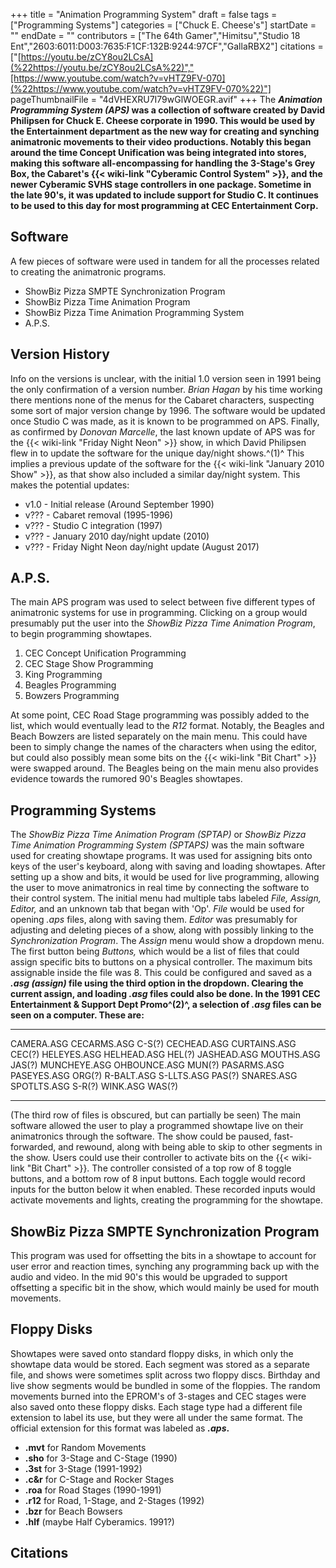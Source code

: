 +++
title = "Animation Programming System"
draft = false
tags = ["Programming Systems"]
categories = ["Chuck E. Cheese's"]
startDate = ""
endDate = ""
contributors = ["The 64th Gamer","Himitsu","Studio 18 Ent","2603:6011:D003:7635:F1CF:132B:9244:97CF","GallaRBX2"]
citations = ["[https://youtu.be/zCY8ou2LCsA](%22https://youtu.be/zCY8ou2LCsA%22)","[https://www.youtube.com/watch?v=vHTZ9FV-070](%22https://www.youtube.com/watch?v=vHTZ9FV-070%22)"]
pageThumbnailFile = "4dVHEXRU7I79wGlWOEGR.avif"
+++
The ***Animation Programming System (APS)* was a collection of software created by David Philipsen for Chuck E. Cheese corporate in 1990.
This would be used by the Entertainment department as the new way for creating and synching animatronic movements to their video productions. Notably this began around the time Concept Unification was being integrated into stores, making this software all-encompassing for handling the 3-Stage's Grey Box, the Cabaret's {{< wiki-link "Cyberamic Control System" >}}, and the newer Cyberamic SVHS stage controllers in one package. Sometime in the late 90's, it was updated to include support for Studio C. It continues to be used to this day for most programming at CEC Entertainment Corp.**

## Software

A few pieces of software were used in tandem for all the processes related to creating the animatronic programs.

- ShowBiz Pizza SMPTE Synchronization Program
- ShowBiz Pizza Time Animation Program
- ShowBiz Pizza Time Animation Programming System
- A.P.S.

## Version History

Info on the versions is unclear, with the initial 1.0 version seen in 1991 being the only confirmation of a version number. *Brian Hagan* by his time working there mentions none of the menus for the Cabaret characters, suspecting some sort of major version change by 1996. The software would be updated once Studio C was made, as it is known to be programmed on APS. Finally, as confirmed by *Donovan Marcelle*, the last known update of APS was for the {{< wiki-link "Friday Night Neon" >}} show, in which David Philipsen flew in to update the software for the unique day/night shows.^(1)^ This implies a previous update of the software for the {{< wiki-link "January 2010 Show" >}}, as that show also included a similar day/night system.
This makes the potential updates:

- v1.0 - Initial release (Around September 1990)
- v??? - Cabaret removal (1995-1996)
- v??? - Studio C integration (1997)
- v??? - January 2010 day/night update (2010)
- v??? - Friday Night Neon day/night update (August 2017)

## A.P.S.

The main APS program was used to select between five different types of animatronic systems for use in programming. Clicking on a group would presumably put the user into the *ShowBiz Pizza Time Animation Program*, to begin programming showtapes.

1.  CEC Concept Unification Programming
2.  CEC Stage Show Programming
3.  King Programming
4.  Beagles Programming
5.  Bowzers Programming

At some point, CEC Road Stage programming was possibly added to the list, which would eventually lead to the *R12* format. Notably, the Beagles and Beach Bowzers are listed separately on the main menu. This could have been to simply change the names of the characters when using the editor, but could also possibly mean some bits on the {{< wiki-link "Bit Chart" >}} were swapped around. The Beagles being on the main menu also provides evidence towards the rumored 90's Beagles showtapes.

## Programming Systems

The *ShowBiz Pizza Time Animation Program (SPTAP)* or *ShowBiz Pizza Time Animation Programming System (SPTAPS)* was the main software used for creating showtape programs. It was used for assigning bits onto keys of the user's keyboard, along with saving and loading showtapes. After setting up a show and bits, it would be used for live programming, allowing the user to move animatronics in real time by connecting the software to their control system.
The initial menu had multiple tabs labeled *File, Assign, Editor,* and an unknown tab that began with 'Op'. *File* would be used for opening *.aps* files, along with saving them. *Editor* was presumably for adjusting and deleting pieces of a show, along with possibly linking to the *Synchronization Program*. The *Assign* menu would show a dropdown menu. The first button being *Buttons,* which would be a list of files that could assign specific bits to buttons on a physical controller. The maximum bits assignable inside the file was 8. This could be configured and saved as a ***.asg (assign)* file using the third option in the dropdown. Clearing the current assign, and loading *.asg* files could also be done.
In the 1991 CEC Entertainment & Support Dept Promo^(2)^, a selection of *.asg* files can be seen on a computer. These are:**

  -------------- -------------- --------
  CAMERA.ASG     CECARMS.ASG    C-S(?)
  CECHEAD.ASG    CURTAINS.ASG   CEC(?)
  HELEYES.ASG    HELHEAD.ASG    HEL(?)
  JASHEAD.ASG    MOUTHS.ASG     JAS(?)
  MUNCHEYE.ASG   OHBOUNCE.ASG   MUN(?)
  PASARMS.ASG    PASEYES.ASG    ORG(?)
  R-BALT.ASG     S-LLTS.ASG     PAS(?)
  SNARES.ASG     SPOTLTS.ASG    S-R(?)
  WINK.ASG                      WAS(?)
  -------------- -------------- --------

(The third row of files is obscured, but can partially be seen)
The main software allowed the user to play a programmed showtape live on their animatronics through the software. The show could be paused, fast-forwarded, and rewound, along with being able to skip to other segments in the show. Users could use their controller to activate bits on the {{< wiki-link "Bit Chart" >}}. The controller consisted of a top row of 8 toggle buttons, and a bottom row of 8 input buttons. Each toggle would record inputs for the button below it when enabled. These recorded inputs would activate movements and lights, creating the programming for the showtape.

## ShowBiz Pizza SMPTE Synchronization Program

This program was used for offsetting the bits in a showtape to account for user error and reaction times, synching any programming back up with the audio and video. In the mid 90's this would be upgraded to support offsetting a specific bit in the show, which would mainly be used for mouth movements.

## Floppy Disks

Showtapes were saved onto standard floppy disks, in which only the showtape data would be stored. Each segment was stored as a separate file, and shows were sometimes split across two floppy discs. Birthday and live show segments would be bundled in some of the floppies. The random movements burned into the EPROM's of 3-stages and CEC stages were also saved onto these floppy disks. Each stage type had a different file extension to label its use, but they were all under the same format. The official extension for this format was labeled as ***.aps*.**

- **.mvt** for Random Movements
- **.sho** for 3-Stage and C-Stage (1990)
- **.3st** for 3-Stage (1991-1992)
- **.c&r** for C-Stage and Rocker Stages
- **.roa** for Road Stages (1990-1991)
- **.r12** for Road, 1-Stage, and 2-Stages (1992)
- **.bzr** for Beach Bowsers
- **.hlf** (maybe Half Cyberamics. 1991?)

## Citations
